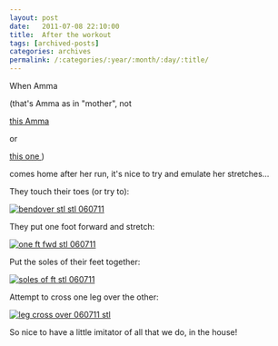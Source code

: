 ```yaml
---
layout: post
date:	2011-07-08 22:10:00
title:  After the workout
tags: [archived-posts]
categories: archives
permalink: /:categories/:year/:month/:day/:title/
---
```

When Amma

(that's Amma as in "mother", not 

<a href="http://en.wikipedia.org/wiki/J._Jayalalithaa"> this Amma </a>

or

<a href="http://en.wikipedia.org/wiki/Mata_Amritanandamayi"> this one </a>)


 comes home after her run, it's nice to try and emulate her stretches...

They touch their toes (or try to):

<a href="http://s1142.photobucket.com/albums/n602/Deepapctrsglr/?action=view&amp;current=IMG_3442.jpg" target="_blank"><img src="http://i1142.photobucket.com/albums/n602/Deepapctrsglr/IMG_3442.jpg" border="0" alt="bendover stl stl 060711"></a>


They put one foot forward and stretch:


<a href="http://s1142.photobucket.com/albums/n602/Deepapctrsglr/?action=view&amp;current=IMG_3446-1.jpg" target="_blank"><img src="http://i1142.photobucket.com/albums/n602/Deepapctrsglr/IMG_3446-1.jpg" border="0" alt="one ft fwd stl 060711"></a>


Put the soles of their feet together:


<a href="http://s1142.photobucket.com/albums/n602/Deepapctrsglr/?action=view&amp;current=IMG_3447.jpg" target="_blank"><img src="http://i1142.photobucket.com/albums/n602/Deepapctrsglr/IMG_3447.jpg" border="0" alt="soles of ft stl 060711"></a>


Attempt to cross one leg over the other:


<a href="http://s1142.photobucket.com/albums/n602/Deepapctrsglr/?action=view&amp;current=IMG_3451.jpg" target="_blank"><img src="http://i1142.photobucket.com/albums/n602/Deepapctrsglr/IMG_3451.jpg" border="0" alt="leg cross over 060711 stl"></a>


So nice to have a little imitator of all that we do, in the house!




<lj-embed id="710"/>
